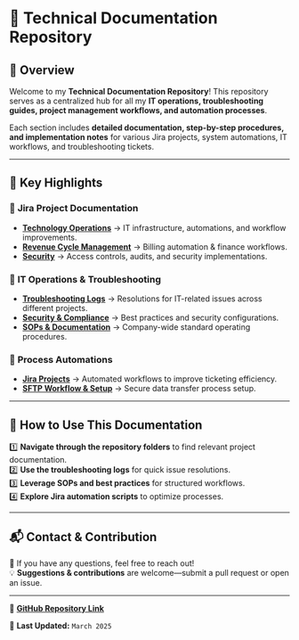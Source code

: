 # 📂 Technical Documentation Repository

## 📌 Overview
Welcome to my **Technical Documentation Repository**! This repository serves as a centralized hub for all my **IT operations, troubleshooting guides, project management workflows, and automation processes**. 

Each section includes **detailed documentation, step-by-step procedures, and implementation notes** for various Jira projects, system automations, IT workflows, and troubleshooting tickets.

---


## 🚀 Key Highlights

### 🔹 **Jira Project Documentation**
- **[Technology Operations](https://github.com/SoloBows/Technical-Documentation/tree/3010222c25a7cef101a17e445b8a2f76aa0aef54/Jira%20Projects/Technology%20Operations)** → IT infrastructure, automations, and workflow improvements.
- **[Revenue Cycle Management](https://github.com/SoloBows/Technical-Documentation/blob/3010222c25a7cef101a17e445b8a2f76aa0aef54/Jira%20Projects/Revenue%20Cycle%20Managment/project-overview.md)** → Billing automation & finance workflows.
- **[Security](https://github.com/SoloBows/Technical-Documentation/blob/3010222c25a7cef101a17e445b8a2f76aa0aef54/Jira%20Projects/Security/Automation%20Fixes.md)** → Access controls, audits, and security implementations.

### 🔹 **IT Operations & Troubleshooting**
- **[Troubleshooting Logs](https://github.com/SoloBows/Technical-Documentation/blob/3010222c25a7cef101a17e445b8a2f76aa0aef54/Troubleshooting/Ticket%20Log.md)** → Resolutions for IT-related issues across different projects.
- **[Security & Compliance](https://github.com/SoloBows/Technical-Documentation/tree/3010222c25a7cef101a17e445b8a2f76aa0aef54/Jira%20Projects/Security/Tickets)** → Best practices and security configurations.
- **[SOPs & Documentation](https://github.com/SoloBows/Technical-Documentation/tree/3010222c25a7cef101a17e445b8a2f76aa0aef54/SOP)** → Company-wide standard operating procedures.

### 🔹 **Process Automations**
- **[Jira Projects](https://github.com/SoloBows/Technical-Documentation/tree/3010222c25a7cef101a17e445b8a2f76aa0aef54/Jira%20Projects)** → Automated workflows to improve ticketing efficiency.
- **[SFTP Workflow & Setup](https://github.com/SoloBows/Technical-Documentation/blob/3010222c25a7cef101a17e445b8a2f76aa0aef54/Jira%20Projects/Technology%20Operations/SFTP/Project-%20overview.md)** → Secure data transfer process setup.

---

## 📖 How to Use This Documentation
1️⃣ **Navigate through the repository folders** to find relevant project documentation.  
2️⃣ **Use the troubleshooting logs** for quick issue resolutions.  
3️⃣ **Leverage SOPs and best practices** for structured workflows.  
4️⃣ **Explore Jira automation scripts** to optimize processes.

---

## 📬 Contact & Contribution
📩 If you have any questions, feel free to reach out!  
💡 **Suggestions & contributions** are welcome—submit a pull request or open an issue.

---

🔗 **[GitHub Repository Link](https://github.com/SoloBows/Technical-Documentation)**  

🚀 **Last Updated:** `March 2025`


